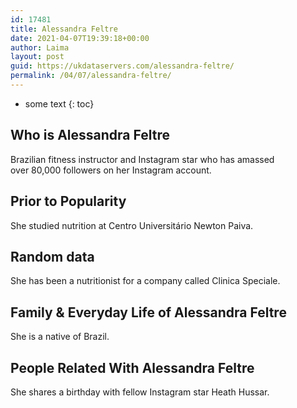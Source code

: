 ```yaml
---
id: 17481
title: Alessandra Feltre
date: 2021-04-07T19:39:18+00:00
author: Laima
layout: post
guid: https://ukdataservers.com/alessandra-feltre/
permalink: /04/07/alessandra-feltre/
---
```


* some text
{: toc}


## Who is Alessandra Feltre
                  
                  
                  
Brazilian fitness instructor and Instagram star who has amassed over 80,000 followers on her Instagram account. 
                  
              
            
              
            
                
                
                
## Prior to Popularity
                  
                  
                  
She studied nutrition at Centro Universitário Newton Paiva. 
                  
              
            
              
            
                
                
                
## Random data
                  
                  
                  
She has been a nutritionist for a company called Clinica Speciale. 
                  
              
            
              
            
                
                
                
## Family & Everyday Life of Alessandra Feltre
                  
                  
                  
She is a native of Brazil. 
                  
              
            
              
            
                
                
                
## People Related With Alessandra Feltre
                  
                  
                  
She shares a birthday with fellow Instagram star Heath Hussar. 
                  
              
            
              
            
                
              
            
              
              
            
            
              
            
          
          
          